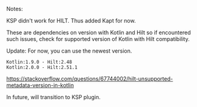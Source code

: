 Notes:

KSP didn't work for HILT. Thus added Kapt for now.

These are dependencies on version with Kotlin and Hilt so if encountered such issues, 
check for supported version of Kotlin with Hilt compatibility.

Update: For now, you can use the newest version.

    Kotlin:1.9.0 - Hilt:2.48
    Kotlin:2.0.0 - Hilt:2.51.1

https://stackoverflow.com/questions/67744002/hilt-unsupported-metadata-version-in-kotlin

In future, will transition to KSP plugin.
